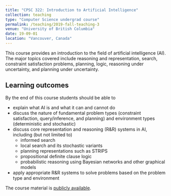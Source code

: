 ```yaml
---
title: "CPSC 322: Introduction to Artificial Intelligence"
collection: teaching
type: "Computer Science undergrad course"
permalink: /teaching/2019-fall-teaching-3
venue: "University of British Columbia"
date: 19-09-01
location: "Vancouver, Canada"
---
```


This course provides an introduction to the field of artificial intelligence (AI). The major topics covered include reasoning and representation, search, constraint satisfaction problems, planning, logic, reasoning under uncertainty, and planning under uncertainty.

## Learning outcomes 

By the end of this course students should be able to 

- explain what AI is and what it can and cannot do 
- discuss the nature of fundamental problem types (constraint satisfaction, query/inference, and planning) and environment types (deterministic and stochastic)
- discuss core representation and reasoning (R&R) systems in AI, including (but not limited to)
  - informed search
  - local search and its stochastic variants
  - planning representations such as STRIPS
  - propositional definite clause logic
  - probabilistic reasoning using Bayesian networks and other graphical models
- apply appropriate R&R systems to solve problems based on the problem type and environment

The course material is [publicly available](https://github.com/kvarada/CPSC-322_students).  
